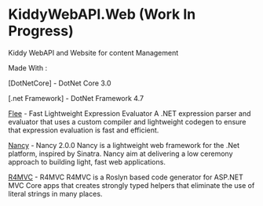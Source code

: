 # KiddyWebAPI.Web (Work In Progress)
Kiddy WebAPI and Website for content Management

Made With :

[DotNetCore] - DotNet Core 3.0

[.net Framework] - DotNet Framework 4.7

[Flee](https://archive.codeplex.com/?p=flee) - Fast Lightweight Expression Evaluator
A .NET expression parser and evaluator that uses a custom compiler and lightweight codegen to ensure that expression evaluation is fast and efficient.

[Nancy](https://www.nuget.org/packages/Nancy/) - Nancy 2.0.0
Nancy is a lightweight web framework for the .Net platform, inspired by Sinatra. Nancy aim at delivering a low ceremony approach to building light, fast web applications.

[R4MVC](https://github.com/T4MVC/R4MVC) - R4MVC
R4MVC is a Roslyn based code generator for ASP.NET MVC Core apps that creates strongly typed helpers that eliminate the use of literal strings in many places.


